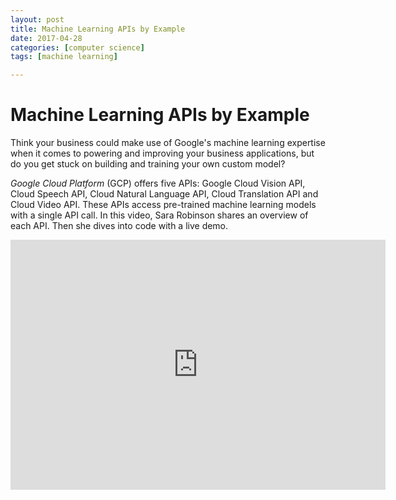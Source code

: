 ```yaml
---
layout: post
title: Machine Learning APIs by Example
date: 2017-04-28
categories: [computer science]
tags: [machine learning]

---
```



# Machine Learning APIs by Example

Think your business could make use of Google's machine learning expertise when it comes to powering and improving your business applications, but do you get stuck on building and training your own custom model? 

*Google Cloud Platform* (GCP) offers five APIs: Google Cloud Vision API, Cloud Speech API, Cloud Natural Language API, Cloud Translation API and Cloud Video API. These APIs access pre-trained machine learning models with a single API call. In this video, Sara Robinson shares an overview of each API. Then she dives into code with a live demo.

<iframe width="600" height="400" src="https://www.youtube.com/embed/w1xNTLH1zlA" frameborder="0" allowfullscreen></iframe>